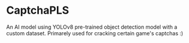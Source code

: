 
# CaptchaPLS

An AI model using YOLOv8 pre-trained object detection model with a custom dataset. Primarely used for cracking certain game's captchas :)
